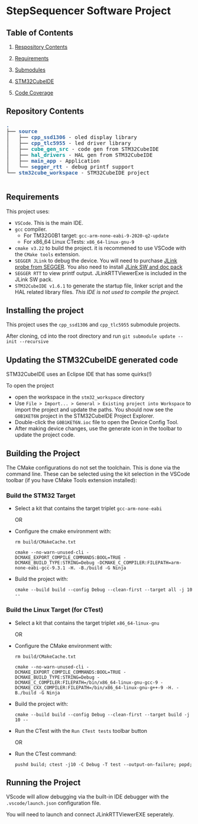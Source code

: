# StepSequencer Software Project

## Table of Contents
1. [Respository Contents](#Repository-Contents)

2. [Requirements](#Requirements)

3. [Submodules](#Submodules)

4. [STM32CubeIDE](#STM32CubeIDE)

5. [Code Coverage](coverage/index.html)

## Repository Contents

<pre><font color="#3465A4"><b>.</b></font> 
├── <font color="#3465A4"><b>source</b></font>
│   ├── <font color="#3465A4"><b>cpp_ssd1306</b></font> - oled display library
│   ├── <font color="#3465A4"><b>cpp_tlc5955</b></font> - led driver library
│   ├── <font color="#06989A"><b>cube_gen_src</b></font> - code gen from STM32CubeIDE
│   ├── <font color="#06989A"><b>hal_drivers</b></font> - HAL gen from STM32CubeIDE
│   ├── <font color="#3465A4"><b>main_app</b></font> - Application
│   └── <font color="#3465A4"><b>segger_rtt</b></font> - debug printf support
└── <font color="#3465A4"><b>stm32cube_workspace</b></font> - STM32CubeIDE project

</pre>

## Requirements

This project uses:

- `VSCode`. This is the main IDE.
- `gcc` compiler. 
    - For TM32G0B1 target: `gcc-arm-none-eabi-9-2020-q2-update` 
    - For x86_64 Linux CTests: `x86_64-linux-gnu-9`
- `cmake v3.22` to build the project. it is recommened to use VSCode with the `CMake tools` extension.
- `SEGGER JLink` to debug the device. You will need to purchase [JLink probe from SEGGER](https://www.segger.com/products/debug-probes/j-link/).  You also need to install [JLink SW and doc pack](https://www.segger.com/downloads/jlink/)
- `SEGGER RTT` to view printf output. JLinkRTTViewerExe is included in the JLink SW pack.
- `STM32CubeIDE v1.6.1` to generate the startup file, linker script and the HAL related library files. _This IDE is not used to compile the project._

## Installing the project

This project uses the `cpp_ssd1306` and `cpp_tlc5955` submodule projects.

After cloning, cd into the root directory and run `git submodule update --init --recursive`

## Updating the STM32CubeIDE generated code

STM32CubeIDE uses an Eclipse IDE that has some quirks(!)

To open the project

- open the workspace in the `stm32_workspace` directory
- Use `File > Import... > General > Existing project into Workspace` to import the project and update the paths. You should now see the `G0B1KET6N` project in the STM32CubeIDE Project Explorer.
- Double-click the `G0B1KET6N.ioc` file to open the Device Config Tool.
- After making device changes, use the generate icon in the toolbar to update the project code.

## Building the Project

The CMake configurations do not set the toolchain. This is done via the command line. These can be selected using the kit selection in the VSCode toolbar (if you have CMake Tools extension installed):

### Build the STM32 Target

- Select a kit that contains the target triplet
`gcc-arm-none-eabi`

    OR

- Configure the cmake environment with:

    `rm build/CMakeCache.txt`

    `cmake --no-warn-unused-cli -DCMAKE_EXPORT_COMPILE_COMMANDS:BOOL=TRUE -DCMAKE_BUILD_TYPE:STRING=Debug -DCMAKE_C_COMPILER:FILEPATH=arm-none-eabi-gcc-9.3.1 -H. -B./build -G Ninja`

- Build the project with:

    `cmake --build build --config Debug --clean-first --target all -j 10 --`

### Build the Linux Target (for CTest)


- Select a kit that contains the target triplet
`x86_64-linux-gnu`

    OR

- Configure the CMake environment with:

    `rm build/CMakeCache.txt`

    `cmake --no-warn-unused-cli -DCMAKE_EXPORT_COMPILE_COMMANDS:BOOL=TRUE -DCMAKE_BUILD_TYPE:STRING=Debug -DCMAKE_C_COMPILER:FILEPATH=/bin/x86_64-linux-gnu-gcc-9 -DCMAKE_CXX_COMPILER:FILEPATH=/bin/x86_64-linux-gnu-g++-9 -H. -B./build -G Ninja`

- Build the project with:

    `cmake --build build --config Debug --clean-first --target build -j 10 --`

- Run the CTest with the `Run CTest tests` toolbar button

    OR

- Run the CTest command:

    `pushd build; ctest -j10 -C Debug -T test --output-on-failure; popd;`


## Running the Project

VScode will allow debugging via the built-in IDE debugger with the `.vscode/launch.json` configuration file.

You will need to launch and connect JLinkRTTViewerEXE seperately.